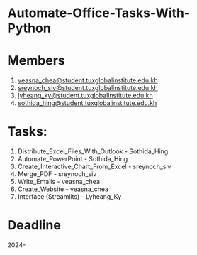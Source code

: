 # Automate-Office-Tasks-With-Python



# Members
1. veasna_chea@student.tuxglobalinstitute.edu.kh
2. sreynoch_siv@student.tuxglobalinstitute.edu.kh
3. lyheang_ky@student.tuxglobalinstitute.edu.kh
4. sothida_hing@student.tuxglobalinstitute.edu.kh




# Tasks:
1. Distribute_Excel_Files_With_Outlook 	- Sothida_Hing 
2. Automate_PowerPoint 					- Sothida_Hing 
3. Create_Interactive_Chart_From_Excel 	- sreynoch_siv
4. Merge_PDF 							- sreynoch_siv
5. Write_Emails 						- veasna_chea 
6. Create_Website 						- veasna_chea 
7. Interface (Streamlits) 				- Lyheang_Ky 



# Deadline
2024-
